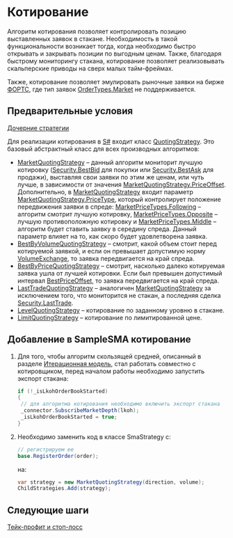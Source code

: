 # Котирование

Алгоритм котирования позволяет контролировать позицию выставленных заявок в стакане. Необходимость в такой функциональности возникает тогда, когда необходимо быстро открывать и закрывать позиции по выгодным ценам. Также, благодаря быстрому мониторингу стакана, котирование позволяет реализовывать скальперские приводы на сверх малых тайм\-фреймах. 

Также, котирование позволяет эмулировать рыночные заявки на бирже [ФОРТС](https://moex.com/ru/derivatives/), где тип заявок [OrderTypes.Market](xref:StockSharp.Messages.OrderTypes.Market) не поддерживается. 

## Предварительные условия

[Дочерние стратегии](StrategyChilds.md)

Для реализации котирования в [S\#](StockSharpAbout.md) входит класс [QuotingStrategy](xref:StockSharp.Algo.Strategies.Quoting.QuotingStrategy). Это базовый абстрактный класс для всех производных алгоритмов: 

- [MarketQuotingStrategy](xref:StockSharp.Algo.Strategies.Quoting.MarketQuotingStrategy) – данный алгоритм мониторит лучшую котировку ([Security.BestBid](xref:StockSharp.BusinessEntities.Security.BestBid) для покупки или [Security.BestAsk](xref:StockSharp.BusinessEntities.Security.BestAsk) для продажи), выставляя свои заявки по этим же ценам, или чуть лучше, в зависимости от значения [MarketQuotingStrategy.PriceOffset](xref:StockSharp.Algo.Strategies.Quoting.MarketQuotingStrategy.PriceOffset). Дополнительно, в [MarketQuotingStrategy](xref:StockSharp.Algo.Strategies.Quoting.MarketQuotingStrategy) входит параметр [MarketQuotingStrategy.PriceType](xref:StockSharp.Algo.Strategies.Quoting.MarketQuotingStrategy.PriceType), который контролирует положение передвижения заявки в спреде: [MarketPriceTypes.Following](xref:StockSharp.Algo.MarketPriceTypes.Following) – алгоритм смотрит лучшую котировку, [MarketPriceTypes.Opposite](xref:StockSharp.Algo.MarketPriceTypes.Opposite) – лучшую противоположную котировку и [MarketPriceTypes.Middle](xref:StockSharp.Algo.MarketPriceTypes.Middle) – алгоритм будет ставить заявку в середину спреда. Данный параметр влияет на то, как скоро будет удовлетворена заявка. 
- [BestByVolumeQuotingStrategy](xref:StockSharp.Algo.Strategies.Quoting.BestByVolumeQuotingStrategy) – смотрит, какой объем стоит перед котируемой заявкой, и если он превышает допустимую норму [VolumeExchange](xref:StockSharp.Algo.Strategies.Quoting.BestByVolumeQuotingStrategy.VolumeExchange), то заявка передвигается на край спреда. 
- [BestByPriceQuotingStrategy](xref:StockSharp.Algo.Strategies.Quoting.BestByPriceQuotingStrategy) – смотрит, насколько далеко котируемая заявка ушла от лучшей котировки. Если был превышен допустимый интервал [BestPriceOffset](xref:StockSharp.Algo.Strategies.Quoting.BestByPriceQuotingStrategy.BestPriceOffset), то заявка передвигается на край спреда. 
- [LastTradeQuotingStrategy](xref:StockSharp.Algo.Strategies.Quoting.LastTradeQuotingStrategy) – аналогичен [MarketQuotingStrategy](xref:StockSharp.Algo.Strategies.Quoting.MarketQuotingStrategy) за исключением того, что мониторится не стакан, а последняя сделка [Security.LastTrade](xref:StockSharp.BusinessEntities.Security.LastTrade). 
- [LevelQuotingStrategy](xref:StockSharp.Algo.Strategies.Quoting.LevelQuotingStrategy) – котирование по заданному уровню в стакане. 
- [LimitQuotingStrategy](xref:StockSharp.Algo.Strategies.Quoting.LimitQuotingStrategy) – котирование по лимитированной цене. 

## Добавление в SampleSMA котирование

1. Для того, чтобы алгоритм скользящей средней, описанный в разделе [Итерационная модель](StrategyCreate.md), стал работать совместно с котировщиком, перед началом работы необходимо запустить экспорт стакана:

   ```cs
   if (!_isLkohOrderBookStarted)
   {
   	// для алгоритма котирования необходимо включить экспорт стакана
   	_connector.SubscribeMarketDepth(lkoh);
   	_isLkohOrderBookStarted = true;
   }
   ```
2. Необходимо заменить код в классе SmaStrategy c:

   ```cs
   // регистрируем ее
   base.RegisterOrder(order);
   ```

   на: 

   ```cs
   var strategy = new MarketQuotingStrategy(direction, volume);
   ChildStrategies.Add(strategy);
   ```

## Следующие шаги

[Тейк\-профит и стоп\-лосс](StrategyProtective.md)
